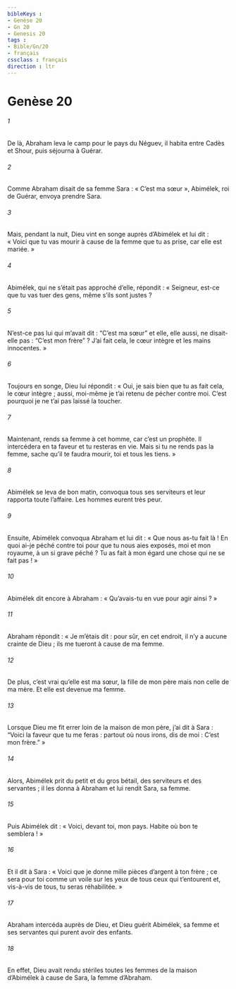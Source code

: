 ```yaml
---
bibleKeys : 
- Genèse 20
- Gn 20
- Genesis 20
tags : 
- Bible/Gn/20
- français
cssclass : français
direction : ltr
---
```


# Genèse 20

###### 1
De là, Abraham leva le camp pour le pays du Néguev, il habita entre Cadès et Shour, puis séjourna à Guérar.
###### 2
Comme Abraham disait de sa femme Sara : « C’est ma sœur », Abimélek, roi de Guérar, envoya prendre Sara.
###### 3
Mais, pendant la nuit, Dieu vint en songe auprès d’Abimélek et lui dit : « Voici que tu vas mourir à cause de la femme que tu as prise, car elle est mariée. »
###### 4
Abimélek, qui ne s’était pas approché d’elle, répondit : « Seigneur, est-ce que tu vas tuer des gens, même s’ils sont justes ?
###### 5
N’est-ce pas lui qui m’avait dit : “C’est ma sœur” et elle, elle aussi, ne disait-elle pas : “C’est mon frère” ? J’ai fait cela, le cœur intègre et les mains innocentes. »
###### 6
Toujours en songe, Dieu lui répondit : « Oui, je sais bien que tu as fait cela, le cœur intègre ; aussi, moi-même je t’ai retenu de pécher contre moi. C’est pourquoi je ne t’ai pas laissé la toucher.
###### 7
Maintenant, rends sa femme à cet homme, car c’est un prophète. Il intercédera en ta faveur et tu resteras en vie. Mais si tu ne rends pas la femme, sache qu’il te faudra mourir, toi et tous les tiens. »
###### 8
Abimélek se leva de bon matin, convoqua tous ses serviteurs et leur rapporta toute l’affaire. Les hommes eurent très peur.
###### 9
Ensuite, Abimélek convoqua Abraham et lui dit : « Que nous as-tu fait là ! En quoi ai-je péché contre toi pour que tu nous aies exposés, moi et mon royaume, à un si grave péché ? Tu as fait à mon égard une chose qui ne se fait pas ! »
###### 10
Abimélek dit encore à Abraham : « Qu’avais-tu en vue pour agir ainsi ? »
###### 11
Abraham répondit : « Je m’étais dit : pour sûr, en cet endroit, il n’y a aucune crainte de Dieu ; ils me tueront à cause de ma femme.
###### 12
De plus, c’est vrai qu’elle est ma sœur, la fille de mon père mais non celle de ma mère. Et elle est devenue ma femme.
###### 13
Lorsque Dieu me fit errer loin de la maison de mon père, j’ai dit à Sara : “Voici la faveur que tu me feras : partout où nous irons, dis de moi : C’est mon frère.” »
###### 14
Alors, Abimélek prit du petit et du gros bétail, des serviteurs et des servantes ; il les donna à Abraham et lui rendit Sara, sa femme.
###### 15
Puis Abimélek dit : « Voici, devant toi, mon pays. Habite où bon te semblera ! »
###### 16
Et il dit à Sara : « Voici que je donne mille pièces d’argent à ton frère ; ce sera pour toi comme un voile sur les yeux de tous ceux qui t’entourent et, vis-à-vis de tous, tu seras réhabilitée. »
###### 17
Abraham intercéda auprès de Dieu, et Dieu guérit Abimélek, sa femme et ses servantes qui purent avoir des enfants.
###### 18
En effet, Dieu avait rendu stériles toutes les femmes de la maison d’Abimélek à cause de Sara, la femme d’Abraham.
